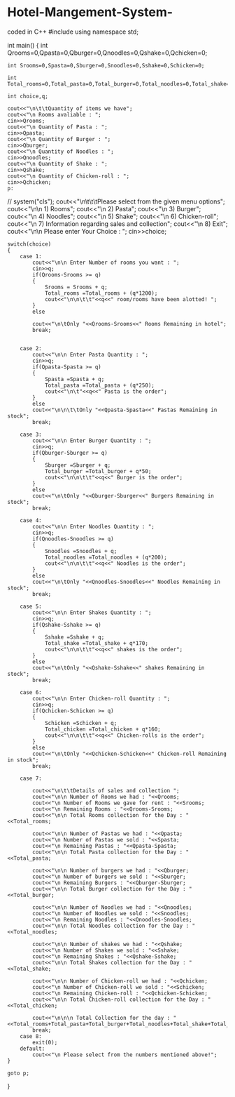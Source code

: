 # Hotel-Mangement-System-
coded in C++
#include<iostream>
using namespace std;

int main()
{
	int Qrooms=0,Qpasta=0,Qburger=0,Qnoodles=0,Qshake=0,Qchicken=0;
	
	int Srooms=0,Spasta=0,Sburger=0,Snoodles=0,Sshake=0,Schicken=0;
	
	int Total_rooms=0,Total_pasta=0,Total_burger=0,Total_noodles=0,Total_shake=0,Total_chicken=0;
	
	int choice,q;
	
	cout<<"\n\t\tQuantity of items we have";
	cout<<"\n Rooms avaliable : ";
	cin>>Qrooms;
	cout<<"\n Quantity of Pasta : ";
	cin>>Qpasta;
	cout<<"\n Quantity of Burger : ";
	cin>>Qburger;
	cout<<"\n Quantity of Noodles : ";
	cin>>Qnoodles;
	cout<<"\n Quantity of Shake : ";
	cin>>Qshake;
	cout<<"\n Quantity of Chicken-roll : ";
	cin>>Qchicken;
	p:
//	system("cls");
	cout<<"\n\t\t\tPlease select from the given menu options";
	cout<<"\n\n 1) Rooms";
	cout<<"\n 2) Pasta";
	cout<<"\n 3) Burger";
	cout<<"\n 4) Noodles";
	cout<<"\n 5) Shake";
	cout<<"\n 6) Chicken-roll";
	cout<<"\n 7) Information regarding sales and collection";
	cout<<"\n 8) Exit";
	cout<<"\n\n Please enter Your Choice : ";
	cin>>choice;
	
	switch(choice)
	{
	    case 1:
			cout<<"\n\n Enter Number of rooms you want : ";
			cin>>q;
			if(Qrooms-Srooms >= q)
			{
				Srooms = Srooms + q;
				Total_rooms =Total_rooms + (q*1200);
				cout<<"\n\n\t\t"<<q<<" room/rooms have been alotted! ";	
			}
			else
			
			cout<<"\n\tOnly "<<Qrooms-Srooms<<" Rooms Remaining in hotel";
			break;
			
	    
		case 2:
			cout<<"\n\n Enter Pasta Quantity : ";
			cin>>q;
			if(Qpasta-Spasta >= q)
			{
				Spasta =Spasta + q;
				Total_pasta =Total_pasta + (q*250);
				cout<<"\n\t"<<q<<" Pasta is the order";	
			}
			else
			cout<<"\n\n\t\tOnly "<<Qpasta-Spasta<<" Pastas Remaining in stock";
			break;
			
		case 3:
			cout<<"\n\n Enter Burger Quantity : ";
			cin>>q;
			if(Qburger-Sburger >= q)
			{
				Sburger =Sburger + q;
				Total_burger =Total_burger + q*50;
				cout<<"\n\n\t\t"<<q<<" Burger is the order";	
			}
			else
			cout<<"\n\tOnly "<<Qburger-Sburger<<" Burgers Remaining in stock";
			break;
			
		case 4:
			cout<<"\n\n Enter Noodles Quantity : ";
			cin>>q;
			if(Qnoodles-Snoodles >= q)
			{
				Snoodles =Snoodles + q;
				Total_noodles =Total_noodles + (q*200);
				cout<<"\n\n\t\t"<<q<<" Noodles is the order";	
			}
			else
			cout<<"\n\tOnly "<<Qnoodles-Snoodles<<" Noodles Remaining in stock";
			break;
			
		case 5:
			cout<<"\n\n Enter Shakes Quantity : ";
			cin>>q;
			if(Qshake-Sshake >= q)
			{
				Sshake =Sshake + q;
				Total_shake =Total_shake + q*170;
				cout<<"\n\n\t\t"<<q<<" shakes is the order";	
			}
			else
			cout<<"\n\tOnly "<<Qshake-Sshake<<" shakes Remaining in stock";
			break;
			
		case 6:
			cout<<"\n\n Enter Chicken-roll Quantity : ";
			cin>>q;
			if(Qchicken-Schicken >= q)
			{
				Schicken =Schicken + q;
				Total_chicken =Total_chicken + q*160;
				cout<<"\n\n\t\t"<<q<<" Chicken-rolls is the order";	
			}
			else
			cout<<"\n\tOnly "<<Qchicken-Schicken<<" Chicken-roll Remaining in stock";
			break;
			
		case 7:

			cout<<"\n\t\tDetails of sales and collection ";
			cout<<"\n\n Number of Rooms we had : "<<Qrooms;
			cout<<"\n Number of Rooms we gave for rent : "<<Srooms;
			cout<<"\n Remaining Rooms : "<<Qrooms-Srooms;
			cout<<"\n\n Total Rooms collection for the Day : "<<Total_rooms;
			
			cout<<"\n\n Number of Pastas we had : "<<Qpasta;
			cout<<"\n Number of Pastas we sold : "<<Spasta;
			cout<<"\n Remaining Pastas : "<<Qpasta-Spasta;
			cout<<"\n\n Total Pasta collection for the Day : "<<Total_pasta;
			
			cout<<"\n\n Number of burgers we had : "<<Qburger;
			cout<<"\n Number of burgers we sold : "<<Sburger;
			cout<<"\n Remaining Burgers : "<<Qburger-Sburger;
			cout<<"\n\n Total Burger collection for the Day : "<<Total_burger;
			
			cout<<"\n\n Number of Noodles we had : "<<Qnoodles;
			cout<<"\n Number of Noodles we sold : "<<Snoodles;
			cout<<"\n Remaining Noodles : "<<Qnoodles-Snoodles;
			cout<<"\n\n Total Noodles collection for the Day : "<<Total_noodles;
			
			cout<<"\n\n Number of shakes we had : "<<Qshake;
			cout<<"\n Number of Shakes we sold : "<<Sshake;
			cout<<"\n Remaining Shakes : "<<Qshake-Sshake;
			cout<<"\n\n Total Shakes collection for the Day : "<<Total_shake;
			
			cout<<"\n\n Number of Chicken-roll we had : "<<Qchicken;
			cout<<"\n Number of Chicken-roll we sold : "<<Schicken;
			cout<<"\n Remaining Chicken-roll : "<<Qchicken-Schicken;
			cout<<"\n\n Total Chicken-roll collection for the Day : "<<Total_chicken;
			
			cout<<"\n\n\n Total Collection for the day : "<<Total_rooms+Total_pasta+Total_burger+Total_noodles+Total_shake+Total_chicken;
			break;
		case 8:
			exit(0);
		default:
			cout<<"\n Please select from the numbers mentioned above!";
	}

	goto p;
}
